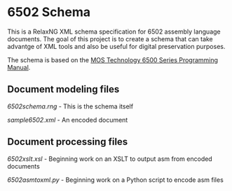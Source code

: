 # 6502 Schema 

This is a RelaxNG XML schema specification for 6502 assembly language documents. The goal of this project is to create a schema that can take advantge of XML tools and also be useful for digital preservation purposes.

The schema is based on the [MOS Technology 6500 Series Programming Manual](http://bytecollector.com/archive/misc/6500-50A_MCS6500pgmManJan76.pdf).

## Document modeling files

*6502schema.rng* - This is the schema itself

*sample6502.xml* - An encoded document 

## Document processing files

*6502xslt.xsl* - Beginning work on an XSLT to output asm from encoded documents

*6502asmtoxml.py* - Beginning work on a Python script to encode asm files 

